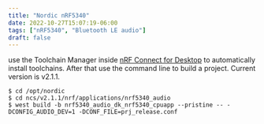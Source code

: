 ```yaml
---
title: "Nordic nRF5340"
date: 2022-10-27T15:07:19-06:00
tags: ["nRF5340", "Bluetooth LE audio"]
draft: false
---
```


use the Toolchain Manager inside [nRF Connect for Desktop](https://www.nordicsemi.com/Products/Development-tools/nRF-Connect-for-desktop) to automatically install toolchains. After that use the command line to build a project. Current version is v2.1.1.

```
$ cd /opt/nordic
$ cd ncs/v2.1.1/nrf/applications/nrf5340_audio 
$ west build -b nrf5340_audio_dk_nrf5340_cpuapp --pristine -- -DCONFIG_AUDIO_DEV=1 -DCONF_FILE=prj_release.conf
```

